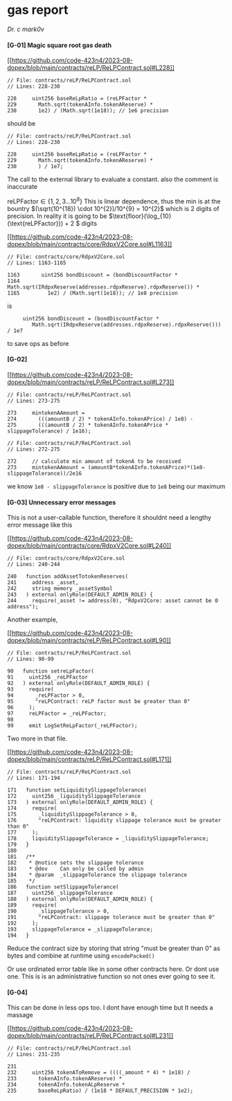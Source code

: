 # gas report

*Dr. c mark0v*





#### [G-01] Magic square root gas death


[[https://github.com/code-423n4/2023-08-dopex/blob/main/contracts/reLP/ReLPContract.sol#L228]]
```solidity
// File: contracts/reLP/ReLPContract.sol
// Lines: 228-230

228     uint256 baseReLpRatio = (reLPFactor *
229       Math.sqrt(tokenAInfo.tokenAReserve) *
230       1e2) / (Math.sqrt(1e18)); // 1e6 precision
```

should be

```solidity
// File: contracts/reLP/ReLPContract.sol
// Lines: 228-230

228     uint256 baseReLpRatio = (reLPFactor *
229       Math.sqrt(tokenAInfo.tokenAReserve) *
230       ) / 1e7; 
```


The call to the external library to evaluate a constant. also the comment is inaccurate

 $\text{reLPFactor} \in \{1,2,3...10^{8}\}$ This is linear dependence, thus the min is at the bountry $(\sqrt(10^{18}) \cdot 10^{2})/10^{9} = 10^{2}$ which is 2 digits of precision. In reality it is going to be $\text{floor}(\log_{10}(\text{reLPFactor})) + 2 $ digits




[[https://github.com/code-423n4/2023-08-dopex/blob/main/contracts/core/RdpxV2Core.sol#L1163]]
```solidity
// File: contracts/core/RdpxV2Core.sol
// Lines: 1163-1165

1163       uint256 bondDiscount = (bondDiscountFactor *
1164         Math.sqrt(IRdpxReserve(addresses.rdpxReserve).rdpxReserve()) *
1165         1e2) / (Math.sqrt(1e18)); // 1e8 precision
```

is 


```solidity
     uint256 bondDiscount = (bondDiscountFactor *
        Math.sqrt(IRdpxReserve(addresses.rdpxReserve).rdpxReserve())) / 1e7

```

to save ops as before 



#### [G-02]  



[[https://github.com/code-423n4/2023-08-dopex/blob/main/contracts/reLP/ReLPContract.sol#L273]]
```solidity
// File: contracts/reLP/ReLPContract.sol
// Lines: 273-275

273     mintokenAAmount =
274       (((amountB / 2) * tokenAInfo.tokenAPrice) / 1e8) -
275       (((amountB / 2) * tokenAInfo.tokenAPrice * slippageTolerance) / 1e16);
```


```solidity
// File: contracts/reLP/ReLPContract.sol
// Lines: 272-275

272     // calculate min amount of tokenA to be received
273     mintokenAAmount = (amountB*tokenAInfo.tokenAPrice)*(1e8-slippageTolerance))/2e16
```


we know ``1e8 - slippageTolerance`` is positive due to ``1e8`` being our maximum 


#### [G-03] Unnecessary error messages

This is not a user-callable function, therefore it shouldnt need a lengthy error message like this


[[https://github.com/code-423n4/2023-08-dopex/blob/main/contracts/core/RdpxV2Core.sol#L240]]
```solidity
// File: contracts/core/RdpxV2Core.sol
// Lines: 240-244

240   function addAssetTotokenReserves(
241     address _asset,
242     string memory _assetSymbol
243   ) external onlyRole(DEFAULT_ADMIN_ROLE) {
244     require(_asset != address(0), "RdpxV2Core: asset cannot be 0 address");
```
Another example, 

 
[[https://github.com/code-423n4/2023-08-dopex/blob/main/contracts/reLP/ReLPContract.sol#L90]]
```solidity
// File: contracts/reLP/ReLPContract.sol
// Lines: 90-99

90   function setreLpFactor(
91     uint256 _reLPFactor
92   ) external onlyRole(DEFAULT_ADMIN_ROLE) {
93     require(
94       _reLPFactor > 0,
95       "reLPContract: reLP factor must be greater than 0"
96     );
97     reLPFactor = _reLPFactor;
98 
99     emit LogSetReLpFactor(_reLPFactor);
```

Two more in that file.

[[https://github.com/code-423n4/2023-08-dopex/blob/main/contracts/reLP/ReLPContract.sol#L171]]
```solidity
// File: contracts/reLP/ReLPContract.sol
// Lines: 171-194

171   function setLiquiditySlippageTolerance(
172     uint256 _liquiditySlippageTolerance
173   ) external onlyRole(DEFAULT_ADMIN_ROLE) {
174     require(
175       _liquiditySlippageTolerance > 0,
176       "reLPContract: liquidity slippage tolerance must be greater than 0"
177     );
178     liquiditySlippageTolerance = _liquiditySlippageTolerance;
179   }
180 
181   /**
182    * @notice sets the slippage tolerance
183    * @dev    Can only be called by admin
184    * @param  _slippageTolerance the slippage tolerance
185    */
186   function setSlippageTolerance(
187     uint256 _slippageTolerance
188   ) external onlyRole(DEFAULT_ADMIN_ROLE) {
189     require(
190       _slippageTolerance > 0,
191       "reLPContract: slippage tolerance must be greater than 0"
192     );
193     slippageTolerance = _slippageTolerance;
194   }
```

Reduce the contract size by storing that string "must be greater than 0" as bytes and combine at runtime using ``encodePacked()``

Or use ordinated error table like in some other contracts here. Or dont use one. This is is an administrative function so not ones ever going to see it. 

#### [G-04]


This can be done in less ops too. I dont have enough time but It needs a massage

[[https://github.com/code-423n4/2023-08-dopex/blob/main/contracts/reLP/ReLPContract.sol#L231]]
```solidity
// File: contracts/reLP/ReLPContract.sol
// Lines: 231-235

231 
232     uint256 tokenAToRemove = ((((_amount * 4) * 1e18) /
233       tokenAInfo.tokenAReserve) *
234       tokenAInfo.tokenALpReserve *
235       baseReLpRatio) / (1e18 * DEFAULT_PRECISION * 1e2);
```


